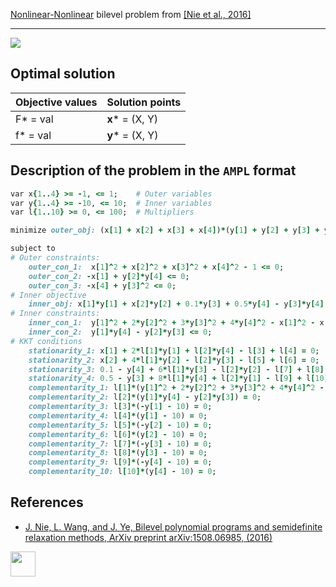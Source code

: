 [Nonlinear-Nonlinear](/BASBLib/NLP-NLP-problems) bilevel problem from [\[Nie et al., 2016\]][Nie et al., 2016]

---

![](/BASBLib/images/nwj_2016_03_eq.jpg)

## Optimal solution

Objective values   | Solution points                         |
------------------ | --------------------------------------- |
F* = val           | __x__* = (X, Y)                         |
f* = val           | __y__* = (X, Y)                         |

## Description of the problem in the `AMPL` format

```ruby
var x{1..4} >= -1, <= 1;    # Outer variables
var y{1..4} >= -10, <= 10;  # Inner variables
var l{1..10} >= 0, <= 100;  # Multipliers

minimize outer_obj: (x[1] + x[2] + x[3] + x[4])*(y[1] + y[2] + y[3] + y[4]);

subject to
# Outer constraints:
    outer_con_1:  x[1]^2 + x[2]^2 + x[3]^2 + x[4]^2 - 1 <= 0;
    outer_con_2: -x[1] + y[2]*y[4] <= 0;
    outer_con_3: -x[4] + y[3]^2 <= 0;
# Inner objective
    inner_obj: x[1]*y[1] + x[2]*y[2] + 0.1*y[3] + 0.5*y[4] - y[3]*y[4] = 0;
# Inner constraints:
    inner_con_1:  y[1]^2 + 2*y[2]^2 + 3*y[3]^2 + 4*y[4]^2 - x[1]^2 - x[3]^2 - x[2] - x[4] <= 0;
    inner_con_2:  y[1]*y[4] - y[2]*y[3] <= 0;
# KKT conditions
    stationarity_1: x[1] + 2*l[1]*y[1] + l[2]*y[4] - l[3] + l[4] = 0;
    stationarity_2: x[2] + 4*l[1]*y[2] - l[2]*y[3] - l[5] + l[6] = 0;
    stationarity_3: 0.1 - y[4] + 6*l[1]*y[3] - l[2]*y[2] - l[7] + l[8] = 0;
    stationarity_4: 0.5 - y[3] + 8*l[1]*y[4] + l[2]*y[1] - l[9] + l[10] = 0;
    complementarity_1: l[1]*(y[1]^2 + 2*y[2]^2 + 3*y[3]^2 + 4*y[4]^2 - x[1]^2 - x[3]^2 - x[2] - x[4]) = 0;
    complementarity_2: l[2]*(y[1]*y[4] - y[2]*y[3]) = 0;
    complementarity_3: l[3]*(-y[1] - 10) = 0;
    complementarity_4: l[4]*(y[1] - 10) = 0;
    complementarity_5: l[5]*(-y[2] - 10) = 0;
    complementarity_6: l[6]*(y[2] - 10) = 0;
    complementarity_7: l[7]*(-y[3] - 10) = 0;
    complementarity_8: l[8]*(y[3] - 10) = 0;
    complementarity_9: l[9]*(-y[4] - 10) = 0;
    complementarity_10: l[10]*(y[4] - 10) = 0;
```

##  References

 - [J. Nie, L. Wang, and J. Ye, Bilevel polynomial programs and semidefinite relaxation methods, ArXiv preprint arXiv:1508.06985, (2016)](https://arxiv.org/pdf/1508.06985v3.pdf)

[<img src="http://www.interupgrade.com/images/pfeil-backbutton.png" width="40" height="40">](/BASBLib/NLP-NLP-problems "Back to summary of NLP-NLP bilevel problems")

[Nie et al., 2016]: https://arxiv.org/pdf/1508.06985v3.pdf